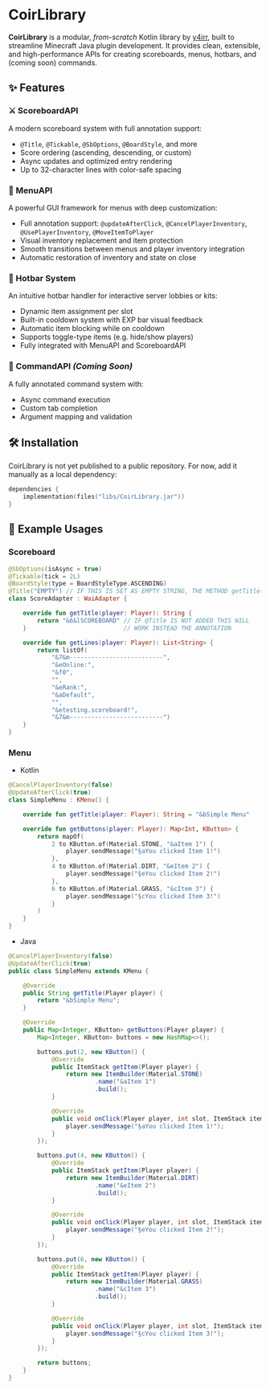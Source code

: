 # CoirLibrary

**CoirLibrary** is a modular, *from-scratch* Kotlin library by [y4irr](https://github.com/y4irr), built to streamline Minecraft Java plugin development. It provides clean, extensible, and high-performance APIs for creating scoreboards, menus, hotbars, and (coming soon) commands.

## ✨ Features

### ⚔️ ScoreboardAPI
A modern scoreboard system with full annotation support:
- `@Title`, `@Tickable`, `@SbOptions`, `@BoardStyle`, and more
- Score ordering (ascending, descending, or custom)
- Async updates and optimized entry rendering
- Up to 32-character lines with color-safe spacing

### 🧩 MenuAPI
A powerful GUI framework for menus with deep customization:
- Full annotation support: `@updateAfterClick`, `@CancelPlayerInventory`, `@UsePlayerInventory`, `@MoveItemToPlayer`
- Visual inventory replacement and item protection
- Smooth transitions between menus and player inventory integration
- Automatic restoration of inventory and state on close

### 🧠 Hotbar System
An intuitive hotbar handler for interactive server lobbies or kits:
- Dynamic item assignment per slot
- Built-in cooldown system with EXP bar visual feedback
- Automatic item blocking while on cooldown
- Supports toggle-type items (e.g. hide/show players)
- Fully integrated with MenuAPI and ScoreboardAPI

### 🧪 CommandAPI *(Coming Soon)*
A fully annotated command system with:
- Async command execution
- Custom tab completion
- Argument mapping and validation

## 🛠 Installation

CoirLibrary is not yet published to a public repository. For now, add it manually as a local dependency:

```kotlin
dependencies {
    implementation(files("libs/CoirLibrary.jar"))
}
```

## 🧪 Example Usages

### Scoreboard
```kotlin
@SbOptions(isAsync = true)
@Tickable(tick = 2L)
@BoardStyle(type = BoardStyleType.ASCENDING)
@Title("EMPTY") // IF THIS IS SET AS EMPTY STRING, THE METHOD getTitle() WILL WORK
class ScoreAdapter : WaiAdapter {

    override fun getTitle(player: Player): String {
        return "&6&lSCOREBOARD" // IF @Title IS NOT ADDED THIS WILL 
    }                           // WORK INSTEAD THE ANNOTATION

    override fun getLines(player: Player): List<String> {
        return listOf(
            "&7&m--------------------------",
            "&eOnline:",
            "&f0",
            "",
            "&eRank:",
            "&aDefault",
            "",
            "&etesting.scoreboard!",
            "&7&m--------------------------")
    }
}
```
### Menu
- Kotlin
```kotlin
@CancelPlayerInventory(false)
@UpdateAfterClick(true)
class SimpleMenu : KMenu() {

    override fun getTitle(player: Player): String = "&bSimple Menu"

    override fun getButtons(player: Player): Map<Int, KButton> {
        return mapOf(
            2 to KButton.of(Material.STONE, "&aItem 1") {
                player.sendMessage("§aYou clicked Item 1!")
            },
            4 to KButton.of(Material.DIRT, "&eItem 2") {
                player.sendMessage("§eYou clicked Item 2!")
            },
            6 to KButton.of(Material.GRASS, "&cItem 3") {
                player.sendMessage("§cYou clicked Item 3!")
            }
        )
    }
}
```
- Java
```java
@CancelPlayerInventory(false)
@UpdateAfterClick(true)
public class SimpleMenu extends KMenu {

    @Override
    public String getTitle(Player player) {
        return "&bSimple Menu";
    }

    @Override
    public Map<Integer, KButton> getButtons(Player player) {
        Map<Integer, KButton> buttons = new HashMap<>();

        buttons.put(2, new KButton() {
            @Override
            public ItemStack getItem(Player player) {
                return new ItemBuilder(Material.STONE)
                        .name("&aItem 1")
                        .build();
            }

            @Override
            public void onClick(Player player, int slot, ItemStack item) {
                player.sendMessage("§aYou clicked Item 1!");
            }
        });

        buttons.put(4, new KButton() {
            @Override
            public ItemStack getItem(Player player) {
                return new ItemBuilder(Material.DIRT)
                        .name("&eItem 2")
                        .build();
            }

            @Override
            public void onClick(Player player, int slot, ItemStack item) {
                player.sendMessage("§eYou clicked Item 2!");
            }
        });

        buttons.put(6, new KButton() {
            @Override
            public ItemStack getItem(Player player) {
                return new ItemBuilder(Material.GRASS)
                        .name("&cItem 3")
                        .build();
            }

            @Override
            public void onClick(Player player, int slot, ItemStack item) {
                player.sendMessage("§cYou clicked Item 3!");
            }
        });

        return buttons;
    }
}
```

